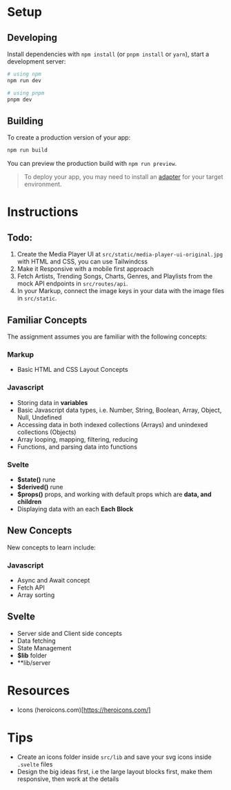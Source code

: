 # Setup

## Developing

Install dependencies with `npm install` (or `pnpm install` or `yarn`), start a development server:

```bash
# using npm
npm run dev

# using pnpm
pnpm dev
```

## Building

To create a production version of your app:

```bash
npm run build
```

You can preview the production build with `npm run preview`.

> To deploy your app, you may need to install an [adapter](https://svelte.dev/docs/kit/adapters) for your target environment.

# Instructions

## Todo:

1. Create the Media Player UI at `src/static/media-player-ui-original.jpg` with HTML and CSS, you can use Tailwindcss
2. Make it Responsive with a mobile first approach
3. Fetch Artists, Trending Songs, Charts, Genres, and Playlists from the mock API endpoints in `src/routes/api`.
4. In your Markup, connect the image keys in your data with the image files in `src/static`.

## Familiar Concepts

The assignment assumes you are familiar with the following concepts:

### Markup

- Basic HTML and CSS Layout Concepts

### Javascript

- Storing data in **variables**
- Basic Javascript data types, i.e. Number, String, Boolean, Array, Object, Null, Undefined
- Accessing data in both indexed collections (Arrays) and unindexed collections (Objects)
- Array looping, mapping, filtering, reducing
- Functions, and parsing data into functions

### Svelte

- **$state()** rune
- **$derived()** rune
- **$props()** props, and working with default props which are **data, and children**
- Displaying data with an each **Each Block**

## New Concepts

New concepts to learn include:

### Javascript

- Async and Await concept
- Fetch API
- Array sorting

## Svelte

- Server side and Client side concepts
- Data fetching
- State Management
- **$lib** folder
- \*\*lib/server

# Resources

- Icons (heroicons.com)[https://heroicons.com/]

# Tips

- Create an icons folder inside `src/lib` and save your svg icons inside `.svelte` files
- Design the big ideas first, i.e the large layout blocks first, make them responsive, then work at the details
